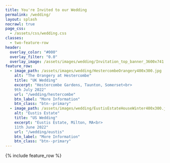 ```yaml
---
title: You're Invited to our Wedding
permalink: /wedding/
layout: splash
nocrawl: true
page_css:
  - /assets/css/wedding.css
classes:
  - two-feature-row
header:
  overlay_color: "#000"
  overlay_filter: "0.0"
  overlay_image: /assets/images/wedding/Invitation_top_banner_3600x741.png
feature_row:
  - image_path: /assets/images/wedding/HestercombeOrangery400x300.jpg
    alt: "The Orangery at Hestercombe"
    title: "UK Wedding"
    excerpt: "Hestercombe Gardens, Taunton, Somerset<br>
    9th July 2022"
    url: "/wedding/hestercombe"
    btn_label: "More Information"
    btn_class: "btn--primary"
  - image_path: /assets/images/wedding/EustisEstateHouseWinter400x300.jpg
    alt: "Eustis Estate"
    title: "US Wedding"
    excerpt: "Eustis Estate, Milton, MA<br>
    11th June 2022"
    url: "/wedding/eustis"
    btn_label: "More Information"
    btn_class: "btn--primary"
---
```


{% include feature_row %}
